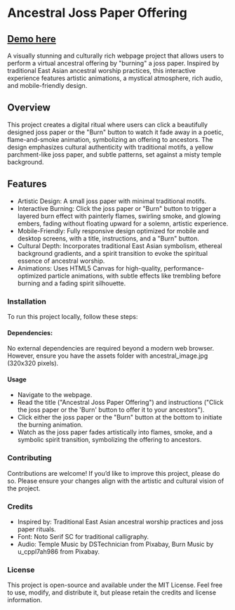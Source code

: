 # Ancestral Joss Paper Offering

## [Demo here](https://edisedis777.github.io/offering/)

A visually stunning and culturally rich webpage project that allows users to perform a virtual ancestral offering by "burning" a joss paper. Inspired by traditional East Asian ancestral worship practices, this interactive experience features artistic animations, a mystical atmosphere, rich audio, and mobile-friendly design.

## Overview
This project creates a digital ritual where users can click a beautifully designed joss paper or the "Burn" button to watch it fade away in a poetic, flame-and-smoke animation, symbolizing an offering to ancestors. The design emphasizes cultural authenticity with traditional motifs, a yellow parchment-like joss paper, and subtle patterns, set against a misty temple background.

## Features
* Artistic Design: A small joss paper with minimal traditional motifs.
* Interactive Burning: Click the joss paper or "Burn" button to trigger a layered burn effect with painterly flames, swirling smoke, and glowing embers, fading without floating upward for a solemn, artistic experience.
* Mobile-Friendly: Fully responsive design optimized for mobile and desktop screens, with a title, instructions, and a "Burn" button.
* Cultural Depth: Incorporates traditional East Asian symbolism, ethereal background gradients, and a spirit transition to evoke the spiritual essence of ancestral worship.
* Animations: Uses HTML5 Canvas for high-quality, performance-optimized particle animations, with subtle effects like trembling before burning and a fading spirit silhouette.

### Installation
To run this project locally, follow these steps:

#### Dependencies:
No external dependencies are required beyond a modern web browser. However, ensure you have the assets folder with ancestral_image.jpg (320x320 pixels).

#### Usage
* Navigate to the webpage.
* Read the title ("Ancestral Joss Paper Offering") and instructions ("Click the joss paper or the 'Burn' button to offer it to your ancestors").
* Click either the joss paper or the "Burn" button at the bottom to initiate the burning animation.
* Watch as the joss paper fades artistically into flames, smoke, and a symbolic spirit transition, symbolizing the offering to ancestors.

### Contributing
Contributions are welcome! If you’d like to improve this project, please do so.
Please ensure your changes align with the artistic and cultural vision of the project.

### Credits
* Inspired by: Traditional East Asian ancestral worship practices and joss paper rituals.
* Font: Noto Serif SC for traditional calligraphy.
* Audio: Temple Music by DSTechnician from Pixabay, Burn Music by u_cppl7ah986 from Pixabay.

### License
This project is open-source and available under the MIT License. Feel free to use, modify, and distribute it, but please retain the credits and license information.
